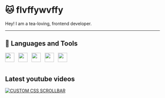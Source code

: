 # 🐱 flvffywvffy

Hey! I am a tea-loving, frontend developer.

---
## 🧰 Languages and Tools
<!-- Skills & Tools -->
<img align="left" width="30px" style="padding-right:10px" src="https://cdn.jsdelivr.net/gh/devicons/devicon/icons/nextjs/nextjs-original.svg" />
<img align="left" width="30px" style="padding-right:10px" src="https://cdn.jsdelivr.net/gh/devicons/devicon/icons/javascript/javascript-plain.svg" />
<img align="left" width="30px" style="padding-right:10px" src="https://cdn.jsdelivr.net/gh/devicons/devicon/icons/nodejs/nodejs-original.svg" />
<img align="left" width="30px" style="padding-right:10px" src="https://cdn.jsdelivr.net/gh/devicons/devicon/icons/react/react-original.svg" />
<img align="left" width="30px" style="padding-right:10px" src="https://cdn.jsdelivr.net/gh/devicons/devicon/icons/lua/lua-original.svg" />
<br /><br/>

# 

## Latest youtube videos
<!-- BEGIN YOUTUBE-CARDS -->
[![CUSTOM CSS SCROLLBAR](https://ytcards.demolab.com/?id=XwSQM0UrKLA&title=CUSTOM+CSS+SCROLLBAR&lang=en&timestamp=1666454429&background_color=%230d1117&title_color=%23ffffff&stats_color=%23dedede&width=250 "CUSTOM CSS SCROLLBAR")](https://www.youtube.com/watch?v=XwSQM0UrKLA)
<!-- END YOUTUBE-CARDS -->
